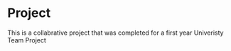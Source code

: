 # Project

This is a collabrative project that was completed for a first year Univeristy Team Project
